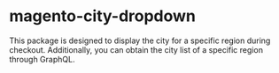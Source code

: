 # magento-city-dropdown
This package is designed to display the city for a specific region during checkout. Additionally, you can obtain the city list of a specific region through GraphQL.
